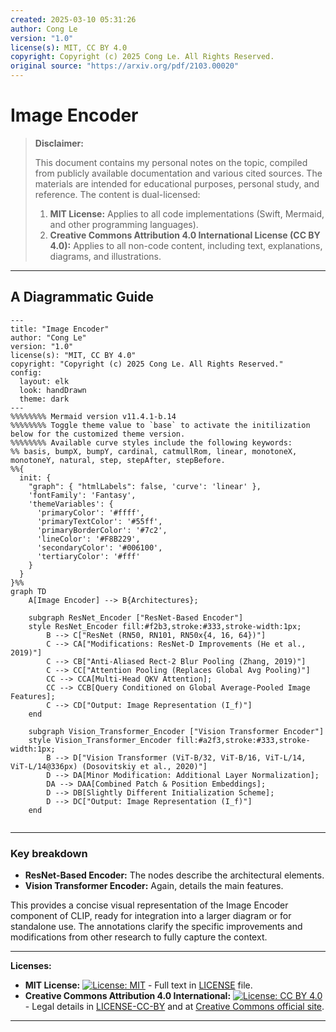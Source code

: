 ```yaml
---
created: 2025-03-10 05:31:26
author: Cong Le
version: "1.0"
license(s): MIT, CC BY 4.0
copyright: Copyright (c) 2025 Cong Le. All Rights Reserved.
original source: "https://arxiv.org/pdf/2103.00020"
---
```




# Image Encoder
> **Disclaimer:**
>
> This document contains my personal notes on the topic,
> compiled from publicly available documentation and various cited sources.
> The materials are intended for educational purposes, personal study, and reference.
> The content is dual-licensed:
> 1. **MIT License:** Applies to all code implementations (Swift, Mermaid, and other programming languages).
> 2. **Creative Commons Attribution 4.0 International License (CC BY 4.0):** Applies to all non-code content, including text, explanations, diagrams, and illustrations.
---


## A Diagrammatic Guide 


```mermaid
---
title: "Image Encoder"
author: "Cong Le"
version: "1.0"
license(s): "MIT, CC BY 4.0"
copyright: "Copyright (c) 2025 Cong Le. All Rights Reserved."
config:
  layout: elk
  look: handDrawn
  theme: dark
---
%%%%%%%% Mermaid version v11.4.1-b.14
%%%%%%%% Toggle theme value to `base` to activate the initilization below for the customized theme version.
%%%%%%%% Available curve styles include the following keywords:
%% basis, bumpX, bumpY, cardinal, catmullRom, linear, monotoneX, monotoneY, natural, step, stepAfter, stepBefore.
%%{
  init: {
    "graph": { "htmlLabels": false, 'curve': 'linear' },
    'fontFamily': 'Fantasy',
    'themeVariables': {
      'primaryColor': '#ffff',
      'primaryTextColor': '#55ff',
      'primaryBorderColor': '#7c2',
      'lineColor': '#F8B229',
      'secondaryColor': '#006100',
      'tertiaryColor': '#fff'
    }
  }
}%%
graph TD
    A[Image Encoder] --> B{Architectures};
    
    subgraph ResNet_Encoder ["ResNet-Based Encoder"]
    style ResNet_Encoder fill:#f2b3,stroke:#333,stroke-width:1px;
        B --> C["ResNet (RN50, RN101, RN50x{4, 16, 64})"]
        C --> CA["Modifications: ResNet-D Improvements (He et al., 2019)"]
        C --> CB["Anti-Aliased Rect-2 Blur Pooling (Zhang, 2019)"]
        C --> CC["Attention Pooling (Replaces Global Avg Pooling)"]
        CC --> CCA[Multi-Head QKV Attention];
        CC --> CCB[Query Conditioned on Global Average-Pooled Image Features];
        C --> CD["Output: Image Representation (I_f)"]
    end
    
    subgraph Vision_Transformer_Encoder ["Vision Transformer Encoder"]
    style Vision_Transformer_Encoder fill:#a2f3,stroke:#333,stroke-width:1px;
        B --> D["Vision Transformer (ViT-B/32, ViT-B/16, ViT-L/14, ViT-L/14@336px) (Dosovitskiy et al., 2020)"]
        D --> DA[Minor Modification: Additional Layer Normalization];
        DA --> DAA[Combined Patch & Position Embeddings];
        D --> DB[Slightly Different Initialization Scheme];
        D --> DC["Output: Image Representation (I_f)"]
    end
    
```
----


### Key breakdown

*   **ResNet-Based Encoder:**  The nodes describe the architectural elements.
*   **Vision Transformer Encoder:**  Again, details the main features.

This provides a concise visual representation of the Image Encoder component of CLIP, ready for integration into a larger diagram or for standalone use. The annotations clarify the specific improvements and modifications from other research to fully capture the context.





---
**Licenses:**

- **MIT License:**  [![License: MIT](https://img.shields.io/badge/License-MIT-yellow.svg)](LICENSE) - Full text in [LICENSE](LICENSE) file.
- **Creative Commons Attribution 4.0 International:** [![License: CC BY 4.0](https://licensebuttons.net/l/by/4.0/88x31.png)](LICENSE-CC-BY) - Legal details in [LICENSE-CC-BY](LICENSE-CC-BY) and at [Creative Commons official site](http://creativecommons.org/licenses/by/4.0/).

---